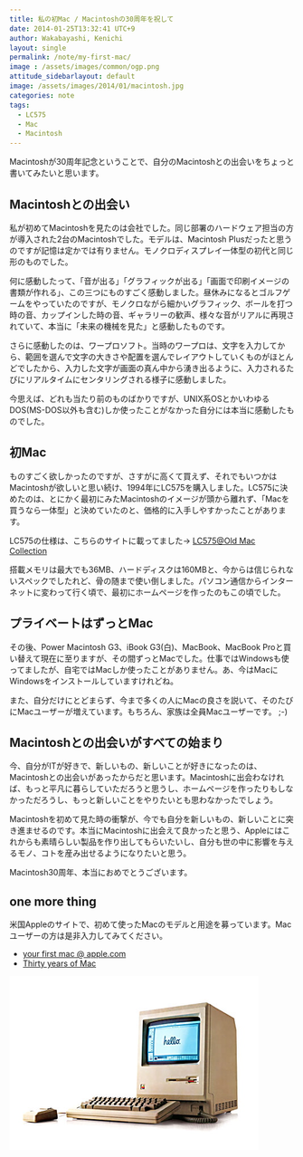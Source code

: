 ```yaml
---
title: 私の初Mac / Macintoshの30周年を祝して
date: 2014-01-25T13:32:41 UTC+9
author: Wakabayashi, Kenichi
layout: single
permalink: /note/my-first-mac/
image : /assets/images/common/ogp.png
attitude_sidebarlayout: default
image: /assets/images/2014/01/macintosh.jpg
categories: note
tags:
  - LC575
  - Mac
  - Macintosh
---
```

Macintoshが30周年記念ということで、自分のMacintoshとの出会いをちょっと書いてみたいと思います。

## Macintoshとの出会い
私が初めてMacintoshを見たのは会社でした。同じ部署のハードウェア担当の方が導入された2台のMacintoshでした。モデルは、Macintosh Plusだったと思うのですが記憶は定かでは有りません。モノクロディスプレイ一体型の初代と同じ形のものでした。

何に感動したって、「音が出る」「グラフィックが出る」「画面で印刷イメージの書類が作れる」、この三つにものすごく感動しました。昼休みになるとゴルフゲームをやっていたのですが、モノクロながら細かいグラフィック、ボールを打つ時の音、カップインした時の音、ギャラリーの歓声、様々な音がリアルに再現されていて、本当に「未来の機械を見た」と感動したものです。

さらに感動したのは、ワープロソフト。当時のワープロは、文字を入力してから、範囲を選んで文字の大きさや配置を選んでレイアウトしていくものがほとんどでしたから、入力した文字が画面の真ん中から湧き出るように、入力されるたびにリアルタイムにセンタリングされる様子に感動しました。

今思えば、どれも当たり前のものばかりですが、UNIX系OSとかいわゆるDOS(MS-DOS以外も含む)しか使ったことがなかった自分には本当に感動したものでした。

## 初Mac
ものすごく欲しかったのですが、さすがに高くて買えず、それでもいつかはMacintoshが欲しいと思い続け、1994年にLC575を購入しました。LC575に決めたのは、とにかく最初にみたMacintoshのイメージが頭から離れず、「Macを買うなら一体型」と決めていたのと、価格的に入手しやすかったことがあります。

LC575の仕様は、こちらのサイトに載ってました→ [LC575@Old Mac Collection](http://www.oldmac.jp/lc575.html)

搭載メモリは最大でも36MB、ハードディスクは160MBと、今からは信じられないスペックでしたれど、骨の随まで使い倒しました。パソコン通信からインターネットに変わって行く頃で、最初にホームページを作ったのもこの頃でした。

## プライベートはずっとMac
その後、Power Macintosh G3、iBook G3(白)、MacBook、MacBook Proと買い替えて現在に至りますが、その間ずっとMacでした。仕事ではWindowsも使ってましたが、自宅ではMacしか使ったことがありません。あ、今はMacにWindowsをインストールしていますけれどね。

また、自分だけにとどまらず、今まで多くの人にMacの良さを説いて、そのたびにMacユーザーが増えています。もちろん、家族は全員Macユーザーです。 ;-)

## Macintoshとの出会いがすべての始まり
今、自分がITが好きで、新しいもの、新しいことが好きになったのは、Macintoshとの出会いがあったからだと思います。Macintoshに出会わなければ、もっと平凡に暮らしていただろうと思うし、ホームページを作ったりもしなかっただろうし、もっと新しいことをやりたいとも思わなかったでしょう。

Macintoshを初めて見た時の衝撃が、今でも自分を新しいもの、新しいことに突き進ませるのです。本当にMacintoshに出会えて良かったと思う、Appleにはこれからも素晴らしい製品を作り出してもらいたいし、自分も世の中に影響を与えるモノ、コトを産み出せるようになりたいと思う。

Macintosh30周年、本当におめでとうございます。
## one more thing
米国Appleのサイトで、初めて使ったMacのモデルと用途を募っています。Macユーザーの方は是非入力してみてください。

- [your first mac @ apple.com](http://www.apple.com/30-years/your-first-mac/)
- [Thirty years of Mac](http://www.apple.com/30-years/)

![Macintosh](/assets/images/2014/01/macintosh.jpg)
